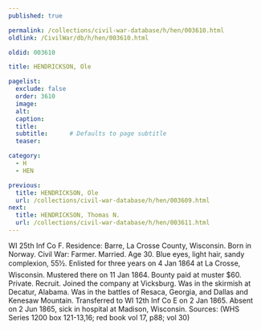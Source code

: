 ```yaml
---
published: true

permalink: /collections/civil-war-database/h/hen/003610.html
oldlink: /CivilWar/db/h/hen/003610.html

oldid: 003610

title: HENDRICKSON, Ole

pagelist:
  exclude: false
  order: 3610
  image: 
  alt:
  caption:
  title:
  subtitle:      # Defaults to page subtitle
  teaser:

category: 
  - H 
  - HEN

previous:
  title: HENDRICKSON, Ole
  url: /collections/civil-war-database/h/hen/003609.html  
next:
  title: HENDRICKSON, Thomas N.
  url: /collections/civil-war-database/h/hen/003611.html   
---
```

WI 25th Inf Co F. Residence: Barre, La Crosse County, Wisconsin. Born in Norway. Civil War: Farmer. Married. Age 30. Blue eyes, light hair, sandy complexion, 5&#146;5&frac12;&#148;. Enlisted for three years on 4 Jan 1864 at La Crosse, Wisconsin. Mustered there on 11 Jan 1864. Bounty paid at muster $60. Private. Recruit. Joined the company at Vicksburg. Was in the skirmish at Decatur, Alabama. Was in the battles of Resaca, Georgia, and Dallas and Kenesaw Mountain. Transferred to WI 12th Inf Co E on 2 Jan 1865. Absent on 2 Jun 1865, sick in hospital at Madison, Wisconsin. Sources: (WHS Series 1200 box 121-13,16; red book vol 17, p88; vol 30)
